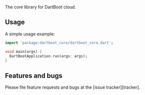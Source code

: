 The core library for DartBoot cloud.

## Usage

A simple usage example:

```dart
import 'package:dartboot_core/dartboot_core.dart';

void main(args) {
  DartBootApplication.run(args: args);
}
```

## Features and bugs

Please file feature requests and bugs at the [issue tracker][tracker].
